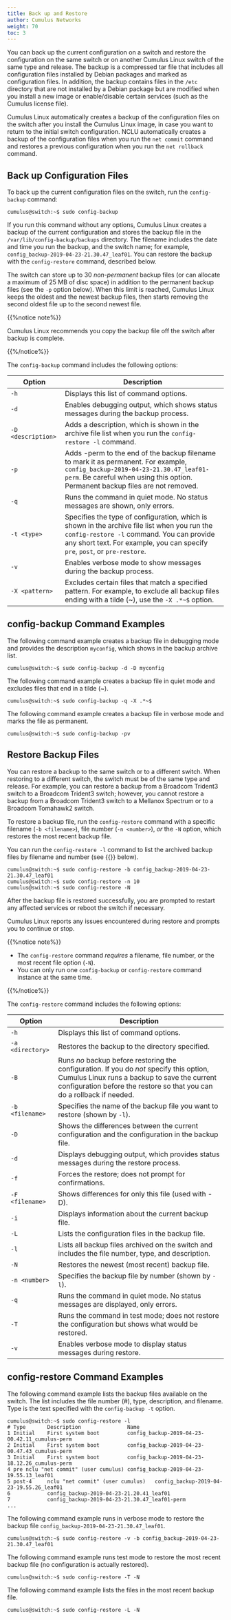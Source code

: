```yaml
---
title: Back up and Restore
author: Cumulus Networks
weight: 70
toc: 3
---
```

You can back up the current configuration on a switch and restore the configuration on the same switch or on another Cumulus Linux switch of the same type and release. The backup is a compressed tar file that includes all configuration files installed by Debian packages and marked as configuration files. In addition, the backup contains files in the `/etc` directory that are not installed by a Debian package but are modified when you install a new image or enable/disable certain services (such as the Cumulus license file).

Cumulus Linux automatically creates a backup of the configuration files on the switch after you install the Cumulus Linux image, in case you want to return to the initial switch configuration. NCLU automatically
creates a backup of the configuration files when you run the `net commit` command and restores a previous configuration when you run the `net rollback` command.

## Back up Configuration Files

To back up the current configuration files on the switch, run the `config-backup` command:

```
cumulus@switch:~$ sudo config-backup
```

If you run this command without any options, Cumulus Linux creates a backup of the current configuration and stores the backup file in the `/var/lib/config-backup/backups` directory. The filename includes the date and time you run the backup, and the switch name; for example, `config_backup-2019-04-23-21.30.47_leaf01`. You can restore the backup with the `config-restore` command, described below.

The switch can store up to 30 *non-permanent* backup files (or can allocate a maximum of 25 MB of disc space) in addition to the permanent backup files (see the `-p` option below). When this limit is reached, Cumulus Linux keeps the oldest and the newest backup files, then starts removing the second oldest file up to the second newest file.

{{%notice note%}}

Cumulus Linux recommends you copy the backup file off the switch after backup is complete.

{{%/notice%}}

The `config-backup` command includes the following options:

|Option|Description|
|--- |--- |
|`-h`|Displays this list of command options.|
|`-d`|Enables debugging output, which shows status messages during the backup process.|
|`-D <description>`|Adds a description, which is shown in the archive file list when you run the `config-restore -l` command.|
|`-p`|Adds -perm to the end of the backup filename to mark it as permanent. For example, `config_backup-2019-04-23-21.30.47_leaf01-perm`. Be careful when using this option. Permanent backup files are not removed.|
|`-q`|Runs the command in quiet mode. No status messages are shown, only errors.|
|`-t <type>`|Specifies the type of configuration, which is shown in the archive file list when you run the `config-restore -l` command. You can provide any short text. For example, you can specify `pre`, `post`, or `pre-restore`.|
|`-v`|Enables verbose mode to show messages during the backup process.|
|`-X <pattern>`|Excludes certain files that match a specified pattern. For example, to exclude all backup files ending with a tilde (~), use the `-X .*~$` option.|

## config-backup Command Examples

The following command example creates a backup file in debugging mode and provides the description `myconfig`, which shows in the backup archive list.

```
cumulus@switch:~$ sudo config-backup -d -D myconfig 
```

The following command example creates a backup file in quiet mode and excludes files that end in a tilde (\~).

```
cumulus@switch:~$ sudo config-backup -q -X .*~$
```

The following command example creates a backup file in verbose mode and marks the file as permanent.

```
cumulus@switch:~$ sudo config-backup -pv
```

## Restore Backup Files

You can restore a backup to the same switch or to a different switch. When restoring to a different switch, the switch must be of the same type and release. For example, you can restore a backup from a Broadcom Trident3 switch to a Broadcom Trident3 switch; however, you cannot restore a backup from a Broadcom Trident3 switch to a Mellanox Spectrum or to a Broadcom Tomahawk2 switch.

To restore a backup file, run the `config-restore` command with a specific filename (`-b <filename>`), file number (`-n <number>`), *or* the `-N` option, which restores the most recent backup file.

You can run the `config-restore -l` command to list the archived backup files by filename and number (see {{<link url="#config-restore-command-examples" text="config-restore Command Examples">}} below).

```
cumulus@switch:~$ sudo config-restore -b config_backup-2019-04-23-21.30.47_leaf01
cumulus@switch:~$ sudo config-restore -n 10
cumulus@switch:~$ sudo config-restore -N
```

After the backup file is restored successfully, you are prompted to restart any affected services or reboot the switch if necessary.

Cumulus Linux reports any issues encountered during restore and prompts you to continue or stop.

{{%notice note%}}

- The `config-restore` command *requires* a filename, file number, or the most recent file option (`-N`).
- You can only run one `config-backup` or `config-restore` command instance at the same time.

{{%/notice%}}

The `config-restore` command includes the following options:

|Option|Description|
|--- |--- |
|`-h`|Displays this list of command options.|
| `-a <directory>`|Restores the backup to the directory specified.|
| `-B`| Runs *no* backup before restoring the configuration. If you do *not* specify this option, Cumulus Linux runs a backup to save the current configuration before the restore so that you can do a rollback if needed.|
| `-b <filename>`| Specifies the name of the backup file you want to restore (shown by `-l`).|
| `-D`| Shows the differences between the current configuration and the configuration in the backup file.|
| `-d`| Displays debugging output, which provides status messages during the restore process.|
| `-f`| Forces the restore; does not prompt for confirmations.|
| `-F <filename>`| Shows differences for only this file (used with -D).|
| `-i`| Displays information about the current backup file.|
| `-L`| Lists the configuration files in the backup file.|
| `-l`| Lists all backup files archived on the switch and includes the file number, type, and description.|
| `-N`| Restores the newest (most recent) backup file.|
| `-n <number>`| Specifies the backup file by number (shown by `-l`).|
| `-q`|Runs the command in quiet mode. No status messages are displayed, only errors.|
| `-T`| Runs the command in test mode; does not restore the configuration but shows what would be restored.|
| `-v`| Enables verbose mode to display status messages during restore.|

## config-restore Command Examples

The following command example lists the backup files available on the switch. The list includes the file number (\#), type, description, and filename. Type is the text specified with the `config-backup -t` option.

```
cumulus@switch:~$ sudo config-restore -l
# Type       Description               Name
1 Initial    First system boot         config_backup-2019-04-23-00.42.11_cumulus-perm
2 Initial    First system boot         config_backup-2019-04-23-00.47.43_cumulus-perm
3 Initial    First system boot         config_backup-2019-04-23-18.12.26_cumulus-perm
4 pre nclu "net commit" (user cumulus) config_backup-2019-04-23-19.55.13_leaf01
5 post-4     nclu "net commit" (user cumulus)   config_backup-2019-04-23-19.55.26_leaf01
6            config_backup-2019-04-23-21.20.41_leaf01
7            config_backup-2019-04-23-21.30.47_leaf01-perm
...
```

The following command example runs in verbose mode to restore the backup file `config_backup-2019-04-23-21.30.47_leaf01`.

```
cumulus@switch:~$ sudo config-restore -v -b config_backup-2019-04-23-21.30.47_leaf01
```

The following command example runs test mode to restore the most recent backup file (no configuration is actually restored).

```
cumulus@switch:~$ sudo config-restore -T -N
```

The following command example lists the files in the most recent backup file.

```
cumulus@switch:~$ sudo config-restore -L -N
```
